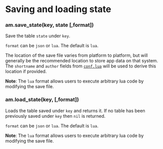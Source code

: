
# Saving and loading state

### am.save_state(key, state [,format])

Save the table `state` under `key`.

`format` can be `json` or `lua`. The default is `lua`.

The location of the save file varies from platform to platform,
but will generally be the recommended location to store
app data on that system. The `shortname` and `author` fields
from [`conf.lua`](#config) will be used to derive this location
if provided.

**Note**:
The `lua` format allows users to execute arbitrary lua
code by modifying the save file.

### am.load_state(key, [,format])

Loads the table saved under `key` and returns
it. If no table has been previously saved under `key`
then `nil` is returned.

`format` can be `json` or `lua`. The default is
`lua`.

**Note**:
The `lua` format allows users to execute arbitrary lua
code by modifying the save file.
